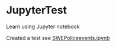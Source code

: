 # JupyterTest
Learn using Jupyter notebook

Created a test see [SWEPoliceevents.ipynb](https://github.com/salgo60/JupyterTest/blob/master/SWEPoliceevents.ipynb)
